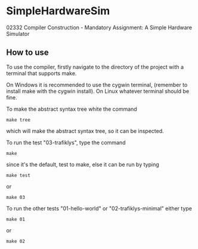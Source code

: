 # SimpleHardwareSim

02332 Compiler Construction - Mandatory Assignment: A Simple Hardware Simulator

## How to use
To use the compiler, firstly navigate to the directory of the 
project with a terminal that supports make.

On Windows it is recommended to use the cygwin terminal, 
(remember to install make with the cygwin install). On Linux 
whatever terminal should be fine.

To make the abstract syntax tree white the command
```
make tree
```
which will make the abstract syntax tree, so it can be inspected.

To run the test "03-trafiklys", type the command
```
make
```
since it's the default, test to make, else it can be run by typing
```
make test
```
or 
```
make 03
```
To run the other tests "01-hello-world" or "02-trafiklys-minimal"
either type 
```
make 01
```
or 
```
make 02
```